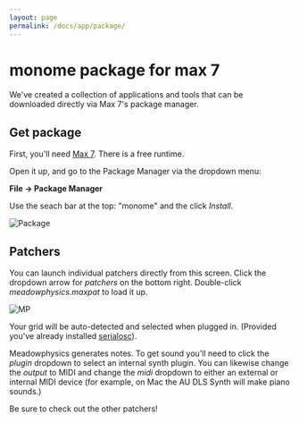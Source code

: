 ```yaml
---
layout: page
permalink: /docs/app/package/
---
```


# monome package for max 7

We've created a collection of applications and tools that can be downloaded directly via Max 7's package manager.

## Get package

First, you'll need [Max 7](https://cycling74.com/downloads/#.VxjsRhMrLdQ). There is a free runtime.

Open it up, and go to the Package Manager via the dropdown menu:

**File &rarr; Package Manager**

Use the seach bar at the top: "monome" and the click *Install*.

![Package](images/monomepackage.png)

## Patchers

You can launch individual patchers directly from this screen. Click the dropdown arrow for *patchers* on the bottom right. Double-click *meadowphysics.maxpat* to load it up.

![MP](images/package-mp.png)

Your grid will be auto-detected and selected when plugged in. (Provided you've already installed [serialosc](/docs/setup)).

Meadowphysics generates notes. To get sound you'll need to click the *plugin* dropdown to select an internal synth plugin. You can likewise change the *output* to MIDI and change the *midi* dropdown to either an external or internal MIDI device (for example, on Mac the AU DLS Synth will make piano sounds.)

Be sure to check out the other patchers!